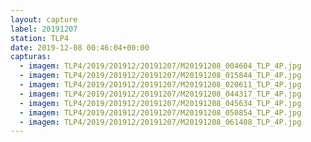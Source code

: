 ```yaml
---
layout: capture
label: 20191207
station: TLP4
date: 2019-12-08 00:46:04+00:00
capturas:
  - imagem: TLP4/2019/201912/20191207/M20191208_004604_TLP_4P.jpg
  - imagem: TLP4/2019/201912/20191207/M20191208_015844_TLP_4P.jpg
  - imagem: TLP4/2019/201912/20191207/M20191208_020611_TLP_4P.jpg
  - imagem: TLP4/2019/201912/20191207/M20191208_044317_TLP_4P.jpg
  - imagem: TLP4/2019/201912/20191207/M20191208_045634_TLP_4P.jpg
  - imagem: TLP4/2019/201912/20191207/M20191208_050854_TLP_4P.jpg
  - imagem: TLP4/2019/201912/20191207/M20191208_061408_TLP_4P.jpg
---
```

